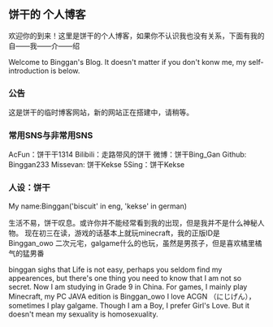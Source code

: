 ## 饼干的 个人博客

欢迎你的到来！这里是饼干的个人博客，如果你不认识我也没有关系，下面有我的自——我——介——绍

Welcome to Binggan's Blog. It doesn't matter if you don't konw me, my self-introduction is below.

### 公告
这是饼干的临时博客网站，新的网站正在搭建中，请稍等。

### 常用SNS与非常用SNS
AcFun：饼干干1314
<a url="https://space.bilibili.com/57763685">Bilibili：走路带风的饼干</a>
微博：饼干Bing_Gan
Github: Binggan233
Missevan: 饼干Kekse
5Sing：饼干Kekse

### 人设：饼干          
My name:Binggan('biscuit' in eng, 'kekse' in german)

生活不易，饼干叹息。或许你并不能经常看到我的出现，但是我并不是什么神秘人物。
现在初三在读，游戏的话基本上就玩minecraft，我的正版ID是Binggan_owo
二次元宅，galgame什么的也玩，虽然是男孩子，但是喜欢橘里橘气的猛男番


binggan sighs that Life is not easy, perhaps you seldom find my appearences, but there's one thing you need to know that I am not so secret. Now I am studying in Grade 9 in China. For games, I mainly play Minecraft, my PC JAVA edition is Binggan_owo
I love ACGN （にじげん）， sometimes I play galgame. Though I am a Boy, I prefer Girl's Love. But it doesn't mean my sexuality is homosexuality.


